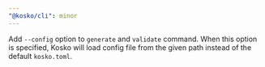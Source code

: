 ```yaml
---
"@kosko/cli": minor
---
```


Add `--config` option to `generate` and `validate` command. When this option is specified, Kosko will load config file from the given path instead of the default `kosko.toml`.
